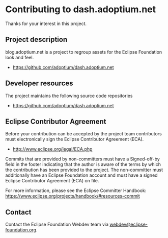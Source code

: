 # Contributing to dash.adoptium.net

Thanks for your interest in this project.

## Project description

blog.adoptium.net is a project to regroup assets for the Eclipse Foundation look and feel. 

* https://github.com/adoptium/dash.adoptium.net

## Developer resources

The project maintains the following source code repositories

* https://github.com/adoptium/dash.adoptium.net

## Eclipse Contributor Agreement

Before your contribution can be accepted by the project team contributors must
electronically sign the Eclipse Contributor Agreement (ECA).

* http://www.eclipse.org/legal/ECA.php

Commits that are provided by non-committers must have a Signed-off-by field in
the footer indicating that the author is aware of the terms by which the
contribution has been provided to the project. The non-committer must
additionally have an Eclipse Foundation account and must have a signed Eclipse
Contributor Agreement (ECA) on file.

For more information, please see the Eclipse Committer Handbook:
https://www.eclipse.org/projects/handbook/#resources-commit

## Contact

Contact the Eclipse Foundation Webdev team via webdev@eclipse-foundation.org.